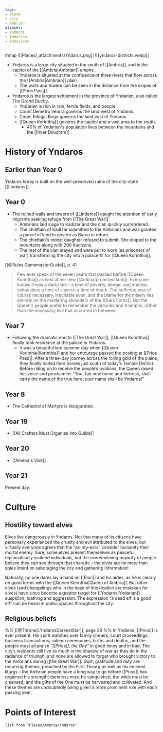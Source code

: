```yaml
---
tags:
- place
- city
- ambrian
aliases:
- Yndaros
- Yndarian
- Yndarians
---
```


#map 
![[Places/_attachments/Yndaros.png]]
![[yndaros-districts.webp]]
- Yndaros is a large city situated in the south of [[Ambria]], and is the capitol of the [[Ambria|Ambrian]] empire.
	- Yndaros is situated at the confluence of three rivers that flow across the [[Ambria|Ambrian]] plain.
	- The walls and towers can be seen in the distance from the slopes of [[Prios Pass]].
- Yndaros is the largest settlement in the province of Yndarien, also called *The Grand Duchy*.
	- Yndarien is rich in rain, fertile fields, and people.
	- Count Demetro Vearra governs the land west of Yndaros.
	- Count Edogai Brigo governs the land east of Yndaros.
	- [[Queen Korinthia]] governs the capitol and a vast area to the south.
		- 40% of Yndarien's population lives between the mountains and the [[river Doudram]].

# History of Yndaros
## Earlier than Year 0
Yndaros today is built on the well-preserved ruins of the city-state [[Lindaros]].

## Year 0 
- The ruined walls and towers of [[Lindaros]] caught the attention of early migrants seeking refuge from [[The Great War]].
	- Ambrians laid siege to Kadizar and the clan quickly surrendered.
	- The chieftain of Kadizar submitted to the Ambrians and was granted a parcel of land to govern as Baron in return.
	- The chieftain's oldest daughter refused to submit. She eloped to the mountains along with 200 Kadizans.
	- The rest of the clan stayed and were put to work (as prisoners of war) transforming the city into a palace fit for [[Queen Korinthia]].

[[@Rules.GamemasterGuide]],  p. 41
> Few ever speak of the seven years that passed before [[Queen Korinthia]] arrived at her new [[Ambria|promised land]]. Everyone knows it was a dark time – a time of poverty, danger and endless exhaustion; a time of slavers; a time of death. The suffering was of course necessary, inevitable even, and the blame for the misery lies entirely on the moldering shoulders of the [[Dark Lords]]. But the Queen’s people prefer to remember the victories and triumphs, rather than the necessary evil that occurred in between.

## Year 7
- Following the dramatic end to [[The Great War]], [[Queen Korinthia]] finally took residence at the palace in Yndaros.
	- It was a beautiful late summer day when [[Queen Korinthia|Korinthia]] and her entourage passed the posting at [[Prios Pass]]. After a three-day journey across the rolling gold of the plains, they finally halted their horses just south of today’s Temple District. Before riding on to receive the people’s ovations, the Queen raised her voice and proclaimed: “You, fair new home and fortress, shall carry the name of the true hero; your name shall be Yndaros!”

## Year 8
- The Cathedral of Martyrs is inaugurated.

## Year 19
- [[All Crafters Must Organize into Guilds]]

## Year 20
- [[Aloéna's Visit]]

## Year 21
Present day.

# Culture
## Hostility toward elves
Elves live dangerously in Yndaros. Not that many of its citizens have personally experienced the cruelty and evil attributed to the elves, but virtually everyone agrees that the “pointy-ears” consider humanity their mortal enemy. Sure, some elves present themselves as peaceful, diplomatically inclined individuals, but the overwhelming majority of people believe they can see through that charade – the elves are no more than spies intent on sabotaging the city and gathering information!

Naturally, no one dares lay a hand on [[Elori]] and his aides, as he is clearly on good terms with the [[Queen Korinthia|Queen of Ambria]]. But other elves (and changelings who in the haze of intoxication are mistaken for elves) have since become a greater target for [[Yndaros|Yndarian]] suspicion, loathing and aggression. The expression “a dead elf is a good elf” can be heard in public spaces throughout the city.

## Religious beliefs
%% [[@Throne3.YndarosDarkestStar]], page 29 %%
In Yndaros, [[Prios]] is ever present. His spirit watches over family dinners, court proceedings, business transactions, solemn ceremonies, births and deaths, and the people must all praise *“[[Prios]], the One”* in good times and in bad. The city’s residents still live as much in the shadow of war as they do in the radiance of triumph, and none are allowed to forget who brought victory to the Ambrians during [[the Great War]]. Guilt, gratitude and duty are recurring themes, preached by the First Theurg as well as his eminent liturgs – the Ambrian people have a long way to go before [[Prios]] has regained his strength; darkness must be vanquished, the wilds must be cleansed, and the gifts of the One must be harvested and cultivated. And these themes are undoubtedly being given a more prominent role with each passing year.

# Points of Interest
```dataview
list from "Places/Ambria/Yndaros"
```

